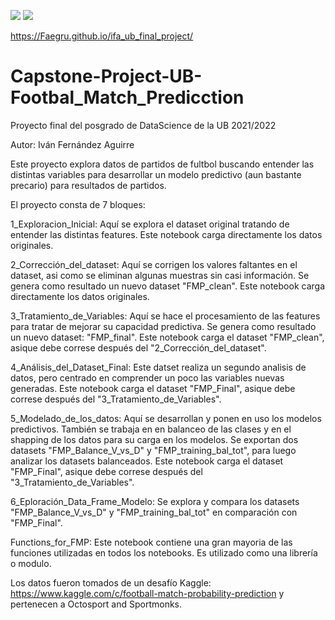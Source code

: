 [//]: # (This template replaces README.md when someone creates a new repo with the fastpages template.)

![](https://github.com/Faegru/ifa_ub_final_project/workflows/CI/badge.svg) 
![](https://github.com/Faegru/ifa_ub_final_project/workflows/GH-Pages%20Status/badge.svg) 

https://Faegru.github.io/ifa_ub_final_project/

# Capstone-Project-UB-Footbal_Match_Predicction
Proyecto final del posgrado de DataScience de la UB 2021/2022

Autor: Iván Fernández Aguirre

Este proyecto explora datos de partidos de fultbol buscando entender las distintas variables para desarrollar un modelo predictivo (aun bastante precario) para resultados de partidos.

El proyecto consta de 7 bloques:

1_Exploracion_Inicial: Aquí se explora el dataset original tratando de entender las distintas features. Este notebook carga directamente los datos originales.

2_Corrección_del_dataset: Aquí se corrigen los valores faltantes en el dataset, asi como se eliminan algunas muestras sin casi información. Se genera como resultado un nuevo dataset "FMP_clean". Este notebook carga directamente los datos originales.

3_Tratamiento_de_Variables: Aquí se hace el procesamiento de las features para tratar de mejorar su capacidad predictiva. Se genera como resultado un nuevo dataset: "FMP_final". Este notebook carga el dataset "FMP_clean", asique debe correse después del "2_Corrección_del_dataset".

4_Análisis_del_Dataset_Final: Este datset realiza un segundo analisis de datos, pero centrado en comprender un  poco las variables nuevas generadas. Este notebook carga el dataset "FMP_Final", asique debe correse después del "3_Tratamiento_de_Variables".

5_Modelado_de_los_datos: Aquí se desarrollan y ponen en uso los modelos predictivos. También se trabaja en en balanceo de las clases y en el shapping de los datos para su carga en los modelos. Se exportan dos datasets "FMP_Balance_V_vs_D" y "FMP_training_bal_tot", para luego analizar los datasets balanceados. Este notebook carga el dataset "FMP_Final", asique debe correse después del "3_Tratamiento_de_Variables".

6_Eploración_Data_Frame_Modelo: Se explora y compara los datasets "FMP_Balance_V_vs_D" y "FMP_training_bal_tot" en comparación con "FMP_Final".

Functions_for_FMP: Este notebook contiene una gran mayoria de las funciones utilizadas en todos los notebooks. Es utilizado como una librería o modulo.

Los datos fueron tomados de un desafío Kaggle: https://www.kaggle.com/c/football-match-probability-prediction y pertenecen a Octosport and Sportmonks.
